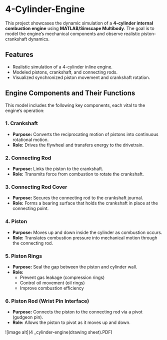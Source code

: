 # 4-Cylinder-Engine

This project showcases the dynamic simulation of a **4-cylinder internal combustion engine** using **MATLAB/Simscape Multibody**. The goal is to model the engine’s mechanical components and observe realistic piston-crankshaft dynamics.

## Features

- Realistic simulation of a 4-cylinder inline engine.
- Modeled pistons, crankshaft, and connecting rods.
- Visualized synchronized piston movement and crankshaft rotation.

## Engine Components and Their Functions

This model includes the following key components, each vital to the engine’s operation:

### 1. Crankshaft
- **Purpose:** Converts the reciprocating motion of pistons into continuous rotational motion.
- **Role:** Drives the flywheel and transfers energy to the drivetrain.

### 2. Connecting Rod
- **Purpose:** Links the piston to the crankshaft.
- **Role:** Transmits force from combustion to rotate the crankshaft.

### 3. Connecting Rod Cover
- **Purpose:** Secures the connecting rod to the crankshaft journal.
- **Role:** Forms a bearing surface that holds the crankshaft in place at the connecting point.

### 4. Piston
- **Purpose:** Moves up and down inside the cylinder as combustion occurs.
- **Role:** Translates combustion pressure into mechanical motion through the connecting rod.

### 5. Piston Rings
- **Purpose:** Seal the gap between the piston and cylinder wall.
- **Role:** 
  - Prevent gas leakage (compression rings)
  - Control oil movement (oil rings)
  - Improve combustion efficiency

### 6. Piston Rod (Wrist Pin Interface)
- **Purpose:** Connects the piston to the connecting rod via a pivot (gudgeon pin).
- **Role:** Allows the piston to pivot as it moves up and down.

![image alt](4 _cylinder-engine(drawing sheet).PDF)
